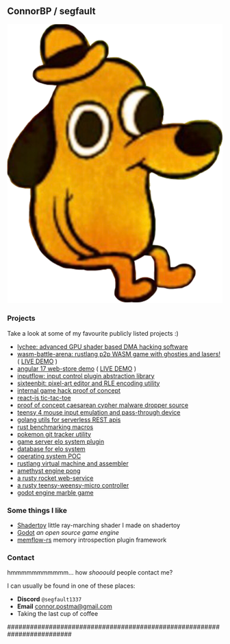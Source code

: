 ## ConnorBP / segfault
![this is fine dog comic](/thisisfine.png "this is fine....")
### Projects

Take a look at some of my favourite publicly listed projects :)

- [lychee: advanced GPU shader based DMA hacking software](https://github.com/ConnorBP/lychee)
- [wasm-battle-arena: rustlang p2p WASM game with ghosties and lasers!](https://github.com/ConnorBP/wasm_battle_arena) ( [LIVE DEMO](/ghost) )
- [angular 17 web-store demo](https://github.com/ConnorBP/angular_shop) ( [LIVE DEMO](https://angular.segfault.site) )
- [inputflow: input control plugin abstraction library](https://github.com/ConnorBP/inputflow)
- [sixteenbit: pixel-art editor and RLE encoding utility](https://github.com/ConnorBP/sixteenbit)
- [internal game hack proof of concept](https://github.com/ConnorBP/0x1337)
- [react-js tic-tac-toe](https://github.com/ConnorBP/react-tictactoe)
- [proof of concept caesarean cypher malware dropper source](https://github.com/ConnorBP/dropper)
- [teensy 4 mouse input emulation and pass-through device](https://github.com/ConnorBP/usb_host_passthrough)
- [golang utils for serverless REST apis](https://github.com/ConnorBP/go-webapi-utils)
- [rust benchmarking macros](https://github.com/ConnorBP/benchme)
- [pokemon git tracker utility](https://github.com/ConnorBP/pokemon-git-tracker)
- [game server elo system plugin](https://github.com/ConnorBP/segfault-ranks)
- [database for elo system](https://github.com/ConnorBP/segfault_database)
- [operating system POC](https://github.com/ConnorBP/Bob-OS)
- [rustlang virtual machine and assembler](https://github.com/ConnorBP/biobox)
- [amethyst engine pong](https://github.com/ConnorBP/NerdSimulator)
- [a rusty rocket web-service](https://github.com/ConnorBP/rocket-web-service)
- [a rusty teensy-weensy-micro controller](https://github.com/ConnorBP/Rusted-Teensy-Base)
- [godot engine marble game](https://github.com/ConnorBP/SuperMarbleBattle)

### Some things I like

- [Shadertoy](https://www.shadertoy.com/view/WdSSRd) little ray-marching shader I made on shadertoy
- [Godot](https://github.com/godotengine/godot) _an open source game engine_
- [memflow-rs](https://memflow.io/) memory introspection plugin framework

### Contact

hmmmmmmmmmmm... how _shooould_ people contact me?

I can usually be found in one of these places:

- **Discord** `@segfault1337`
- **Email** [connor.postma@gmail.com](mailto:connor.postma@gmail.com)
- Taking the last cup of coffee

#########################################################################